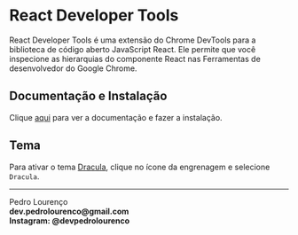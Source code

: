 # React Developer Tools

React Developer Tools é uma extensão do Chrome DevTools para a biblioteca de código aberto JavaScript React. Ele permite que você inspecione as hierarquias do componente React nas Ferramentas de desenvolvedor do Google Chrome.

## Documentação e Instalação

Clique [aqui](https://chrome.google.com/webstore/detail/react-developer-tools/fmkadmapgofadopljbjfkapdkoienihi?hl=pt-BR) para ver a documentação e fazer a instalação.

## Tema

Para ativar o tema [Dracula](../../../theme/dracula.md), clique no ícone da engrenagem e selecione `Dracula`.


<hr>
<stong>Pedro Lourenço</strong><br>
<Strong>dev.pedrolourenco@gmail.com</strong><br>
<Strong>Instagram: @devpedrolourenco</strong>